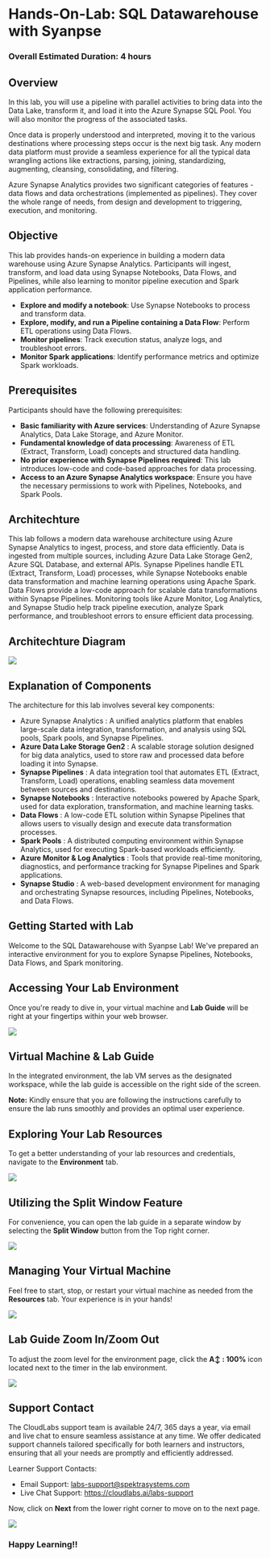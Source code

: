 # Hands-On-Lab: SQL Datawarehouse with Syanpse

### Overall Estimated Duration: 4 hours

## Overview

In this lab, you will use a pipeline with parallel activities to bring data into the Data Lake, transform it, and load it into the Azure Synapse SQL Pool. You will also monitor the progress of the associated tasks.

Once data is properly understood and interpreted, moving it to the various destinations where processing steps occur is the next big task. Any modern data platform must provide a seamless experience for all the typical data wrangling actions like extractions, parsing, joining, standardizing, augmenting, cleansing, consolidating, and filtering.

Azure Synapse Analytics provides two significant categories of features - data flows and data orchestrations (implemented as pipelines). They cover the whole range of needs, from design and development to triggering, execution, and monitoring.

## Objective

This lab provides hands-on experience in building a modern data warehouse using Azure Synapse Analytics. Participants will ingest, transform, and load data using Synapse Notebooks, Data Flows, and Pipelines, while also learning to monitor pipeline execution and Spark application performance.

- **Explore and modify a notebook**: Use Synapse Notebooks to process and transform data.
- **Explore, modify, and run a Pipeline containing a Data Flow**: Perform ETL operations using Data Flows.
- **Monitor pipelines**: Track execution status, analyze logs, and troubleshoot errors.
- **Monitor Spark applications**: Identify performance metrics and optimize Spark workloads.
  
## Prerequisites

Participants should have the following prerequisites:

- **Basic familiarity with Azure services**: Understanding of Azure Synapse Analytics, Data Lake Storage, and Azure Monitor.
- **Fundamental knowledge of data processing**: Awareness of ETL (Extract, Transform, Load) concepts and structured data handling.
- **No prior experience with Synapse Pipelines required**: This lab introduces low-code and code-based approaches for data processing.
- **Access to an Azure Synapse Analytics workspace**: Ensure you have the necessary permissions to work with Pipelines, Notebooks, and Spark Pools.

## Architechture

This lab follows a modern data warehouse architecture using Azure Synapse Analytics to ingest, process, and store data efficiently. Data is ingested from multiple sources, including Azure Data Lake Storage Gen2, Azure SQL Database, and external APIs. Synapse Pipelines handle ETL (Extract, Transform, Load) processes, while Synapse Notebooks enable data transformation and machine learning operations using Apache Spark. Data Flows provide a low-code approach for scalable data transformations within Synapse Pipelines. Monitoring tools like Azure Monitor, Log Analytics, and Synapse Studio help track pipeline execution, analyze Spark performance, and troubleshoot errors to ensure efficient data processing.

## Architechture Diagram

![](../media/s2.PNG)

## Explanation of Components

The architecture for this lab involves several key components:

- Azure Synapse Analytics : A unified analytics platform that enables large-scale data integration, transformation, and analysis using SQL pools, Spark pools, and Synapse Pipelines.
- **Azure Data Lake Storage Gen2** : A scalable storage solution designed for big data analytics, used to store raw and processed data before loading it into Synapse.
- **Synapse Pipelines** : A data integration tool that automates ETL (Extract, Transform, Load) operations, enabling seamless data movement between sources and destinations.
- **Synapse Notebooks** : Interactive notebooks powered by Apache Spark, used for data exploration, transformation, and machine learning tasks.
- **Data Flows** : A low-code ETL solution within Synapse Pipelines that allows users to visually design and execute data transformation processes.
- **Spark Pools** : A distributed computing environment within Synapse Analytics, used for executing Spark-based workloads efficiently.
- **Azure Monitor & Log Analytics** : Tools that provide real-time monitoring, diagnostics, and performance tracking for Synapse Pipelines and Spark applications.
- **Synapse Studio** : A web-based development environment for managing and orchestrating Synapse resources, including Pipelines, Notebooks, and Data Flows.
  
## Getting Started with Lab

Welcome to the SQL Datawarehouse with Syanpse Lab! We've prepared an interactive environment for you to explore Synapse Pipelines, Notebooks, Data Flows, and Spark monitoring. 

## Accessing Your Lab Environment
 
Once you're ready to dive in, your virtual machine and **Lab Guide** will be right at your fingertips within your web browser.

   ![](../media/s1.png) 

## Virtual Machine & Lab Guide

In the integrated environment, the lab VM serves as the designated workspace, while the lab guide is accessible on the right side of the screen.

**Note:** Kindly ensure that you are following the instructions carefully to ensure the lab runs smoothly and provides an optimal user experience.
 
## Exploring Your Lab Resources
 
To get a better understanding of your lab resources and credentials, navigate to the **Environment** tab.

   ![](../media/s3.png)
 
## Utilizing the Split Window Feature
 
For convenience, you can open the lab guide in a separate window by selecting the **Split Window** button from the Top right corner.
 
   ![](../media/s4.png)
 
## Managing Your Virtual Machine
 
Feel free to start, stop, or restart your virtual machine as needed from the **Resources** tab. Your experience is in your hands!
 
   ![](../media/s5.png)

## Lab Guide Zoom In/Zoom Out
 
To adjust the zoom level for the environment page, click the **A↕ : 100%** icon located next to the timer in the lab environment.

   ![](../media/s6.png)

## Support Contact
 
The CloudLabs support team is available 24/7, 365 days a year, via email and live chat to ensure seamless assistance at any time. We offer dedicated support channels tailored specifically for both learners and instructors, ensuring that all your needs are promptly and efficiently addressed.

Learner Support Contacts:
- Email Support: labs-support@spektrasystems.com
- Live Chat Support: https://cloudlabs.ai/labs-support

Now, click on **Next** from the lower right corner to move on to the next page.

![](./media/i8.jpg)

### Happy Learning!!
